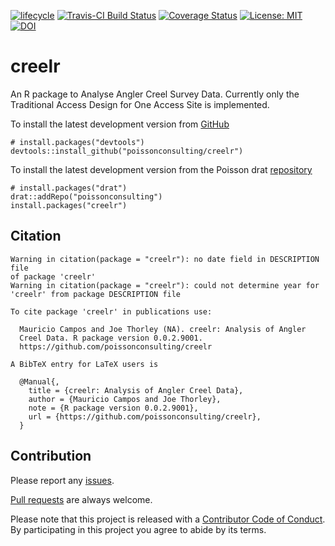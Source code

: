 
<!-- README.md is generated from README.Rmd. Please edit that file -->

[![lifecycle](https://img.shields.io/badge/lifecycle-experimental-orange.svg)](https://www.tidyverse.org/lifecycle/#experimental)
[![Travis-CI Build
Status](https://travis-ci.org/poissonconsulting/creelr.png?branch=master)](https://travis-ci.org/poissonconsulting/creel)
[![Coverage
Status](https://img.shields.io/codecov/c/github/poissonconsulting/creelr/master.svg)](https://codecov.io/github/poissonconsulting/creelr?branch=master)
[![License:
MIT](https://img.shields.io/badge/License-MIT-yellow.svg)](https://opensource.org/licenses/MIT)
[![DOI](https://zenodo.org/badge/10250/poissonconsulting/creelr.svg)](https://zenodo.org/badge/latestdoi/10250/poissonconsulting/creelr)

# creelr

An R package to Analyse Angler Creel Survey Data. Currently only the
Traditional Access Design for One Access Site is implemented.

To install the latest development version from
[GitHub](https://github.com/poissonconsulting/creelr)

    # install.packages("devtools")
    devtools::install_github("poissonconsulting/creelr")

To install the latest development version from the Poisson drat
[repository](https://github.com/poissonconsulting/drat)

    # install.packages("drat")
    drat::addRepo("poissonconsulting")
    install.packages("creelr")

## Citation

    Warning in citation(package = "creelr"): no date field in DESCRIPTION file
    of package 'creelr'
    Warning in citation(package = "creelr"): could not determine year for
    'creelr' from package DESCRIPTION file
    
    To cite package 'creelr' in publications use:
    
      Mauricio Campos and Joe Thorley (NA). creelr: Analysis of Angler
      Creel Data. R package version 0.0.2.9001.
      https://github.com/poissonconsulting/creelr
    
    A BibTeX entry for LaTeX users is
    
      @Manual{,
        title = {creelr: Analysis of Angler Creel Data},
        author = {Mauricio Campos and Joe Thorley},
        note = {R package version 0.0.2.9001},
        url = {https://github.com/poissonconsulting/creelr},
      }

## Contribution

Please report any
[issues](https://github.com/poissonconsulting/creelr/issues).

[Pull requests](https://github.com/poissonconsulting/creelr/pulls) are
always welcome.

Please note that this project is released with a [Contributor Code of
Conduct](CONDUCT.md). By participating in this project you agree to
abide by its terms.
